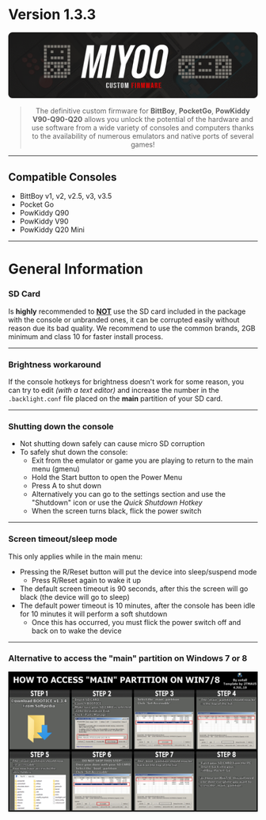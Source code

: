 # Version 1.3.3

![miyoo-cfw](imgs/miyoo-cfw.png)

<div align="center">
	<blockquote>
	The definitive custom firmware for <b>BittBoy</b>, <b>PocketGo</b>, <b>PowKiddy V90-Q90-Q20</b> allows you unlock the potential of the hardware and use software from a wide variety of consoles and computers thanks to the availability of numerous emulators and native ports of several games!
	</blockquote>
</div>

---

## Compatible Consoles

- BittBoy v1, v2, v2.5, v3, v3.5
- Pocket Go
- PowKiddy Q90
- PowKiddy V90
- PowKiddy Q20 Mini

---

# General Information

### SD Card

Is <b>highly</b> recommended to <b><u>NOT</u></b> use the SD card included in the package with the console or unbranded ones, it can be corrupted easily without reason due its bad quality. We recommend to use the common brands, 2GB minimum and class 10 for faster install process.

---

### Brightness workaround

If the console hotkeys for brightness doesn't work for some reason, you can try to edit _(with a text editor)_ and increase the number in the `.backlight.conf` file placed on the **main** partition of your SD card.

---

### Shutting down the console

- Not shutting down safely can cause micro SD corruption
- To safely shut down the console:
  - Exit from the emulator or game you are playing to return to the main menu (gmenu)
  - Hold the Start button to open the Power Menu
  - Press A to shut down
  - Alternatively you can go to the settings section and use the "Shutdown" icon or use the *Quick Shutdown Hotkey*
  - When the screen turns black, flick the power switch

---
 
### Screen timeout/sleep mode

This only applies while in the main menu:

- Pressing the R/Reset button will put the device into sleep/suspend mode
	- Press R/Reset again to wake it up
- The default screen timeout is 90 seconds, after this the screen will go black (the device will go to sleep)
- The default power timeout is 10 minutes, after the console has been idle for 10 minutes it will perform a soft shutdown
	- Once this has occurred, you must flick the power switch off and back on to wake the device

---

### Alternative to access the "main" partition on Windows 7 or 8

![sd_win7_acces](imgs/sd_win7_acces.jpg)